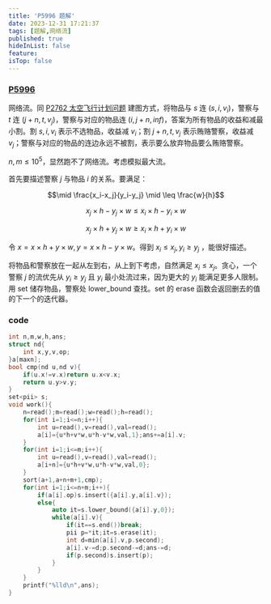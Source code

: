 ```yaml
---
title: 'P5996 题解'
date: 2023-12-31 17:21:37
tags: [题解,网络流]
published: true
hideInList: false
feature: 
isTop: false
---
```

### [P5996](https://www.luogu.com.cn/problem/P5996)

网络流。同 [P2762 太空飞行计划问题](https://www.luogu.com.cn/problem/P2762) 建图方式，将物品与 $s$ 连 $(s,i,v_i)$，警察与 $t$ 连 $(j+n,t,v_j)$，警察与对应的物品连 $(i,j+n,inf)$，答案为所有物品的收益和减最小割。割 $s,i,v_i$ 表示不选物品，收益减 $v_i$；割 $j+n,t,v_j$ 表示贿赂警察，收益减 $v_j$；警察与对应的物品的连边永远不被割，表示要么放弃物品要么贿赂警察。

$n,m\leq 10^5$，显然跑不了网络流。考虑模拟最大流。

首先要描述警察 $j$ 与物品 $i$ 的关系。要满足：

$$\mid \frac{x_i-x_j}{y_i-y_j} \mid \leq \frac{w}{h}$$

$$x_j\times h-y_j\times w\leq x_i\times h-y_i\times w$$

$$x_j\times h+y_j\times w\geq x_i\times h+y_i\times w$$

令 $x=x\times h+y\times w,y=x\times h-y\times w$。得到 $x_i\leq x_j,y_i\geq y_j$ ，能很好描述。

将物品和警察放在一起从左到右，从上到下考虑，自然满足 $x_i\leq x_j$。贪心，一个警察 $j$ 的流优先从 $y_i\geq y_j$ 且 $y_i$ 最小处流过来，因为更大的 $y_i$ 能满足更多人限制。用 set 储存物品，警察处 lower_bound 查找。set 的 erase 函数会返回删去的值的下一个的迭代器。

### code

```cpp
int n,m,w,h,ans;
struct nd{
	int x,y,v,op;
}a[maxn];
bool cmp(nd u,nd v){
	if(u.x!=v.x)return u.x<v.x;
	return u.y>v.y;
}
set<pii> s;
void work(){
	n=read();m=read();w=read();h=read();
	for(int i=1;i<=n;i++){
		int u=read(),v=read(),val=read();
		a[i]={u*h+v*w,u*h-v*w,val,1};ans+=a[i].v;
	}
	for(int i=1;i<=m;i++){
		int u=read(),v=read(),val=read();
		a[i+n]={u*h+v*w,u*h-v*w,val,0};
	}
	sort(a+1,a+n+m+1,cmp);
	for(int i=1;i<=n+m;i++){
		if(a[i].op)s.insert({a[i].y,a[i].v});
		else{
			auto it=s.lower_bound({a[i].y,0});
			while(a[i].v){
				if(it==s.end())break;
				pii p=*it;it=s.erase(it);
				int d=min(a[i].v,p.second);
				a[i].v-=d;p.second-=d;ans-=d;
				if(p.second)s.insert(p);
			}
		}
	}
	printf("%lld\n",ans);
}
```